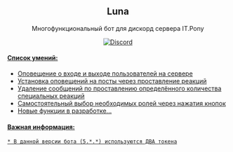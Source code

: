 <h2 align="center">
    Luna
</h2>
<p align="center">
    Многофункциональный бот для дискорд сервера IT.Pony
</p>
<p align="center">
    <a href="https://discord.gg/XsEGAzj6fq">
        <img src="https://img.shields.io/discord/726840737265745931?color=5865F2&label=Discord&logoColor=5805F4&style=for-the-badge" alt="Discord">
</p>

#### Список умений:

* Оповещение о входе и выходе пользователей на сервере
* Установка оповещений на посты через проставление реакций
* Удаление сообщений по проставлению определённого количества специальных реакций
* Самостоятельный выбор необходимых ролей через нажатия кнопок
* Новые функции в разработке...
    
    
#### Важная информация:
    * В данной версии бота (5.*.*) используются ДВА токена

